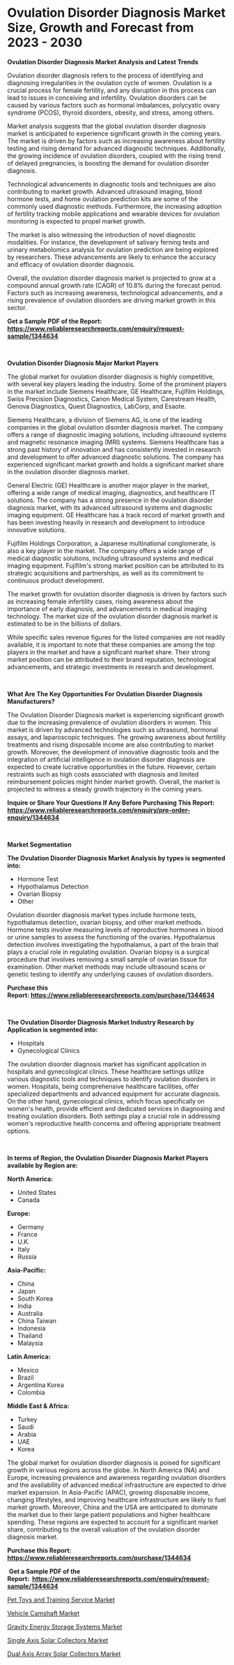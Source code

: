 <p><h1>Ovulation Disorder Diagnosis Market Size, Growth and Forecast from 2023 - 2030</h1></p><p><strong>Ovulation Disorder Diagnosis Market Analysis and Latest Trends</strong></p>
<p><p>Ovulation disorder diagnosis refers to the process of identifying and diagnosing irregularities in the ovulation cycle of women. Ovulation is a crucial process for female fertility, and any disruption in this process can lead to issues in conceiving and infertility. Ovulation disorders can be caused by various factors such as hormonal imbalances, polycystic ovary syndrome (PCOS), thyroid disorders, obesity, and stress, among others.</p><p>Market analysis suggests that the global ovulation disorder diagnosis market is anticipated to experience significant growth in the coming years. The market is driven by factors such as increasing awareness about fertility testing and rising demand for advanced diagnostic techniques. Additionally, the growing incidence of ovulation disorders, coupled with the rising trend of delayed pregnancies, is boosting the demand for ovulation disorder diagnosis.</p><p>Technological advancements in diagnostic tools and techniques are also contributing to market growth. Advanced ultrasound imaging, blood hormone tests, and home ovulation prediction kits are some of the commonly used diagnostic methods. Furthermore, the increasing adoption of fertility tracking mobile applications and wearable devices for ovulation monitoring is expected to propel market growth.</p><p>The market is also witnessing the introduction of novel diagnostic modalities. For instance, the development of salivary ferning tests and urinary metabolomics analysis for ovulation prediction are being explored by researchers. These advancements are likely to enhance the accuracy and efficacy of ovulation disorder diagnosis.</p><p>Overall, the ovulation disorder diagnosis market is projected to grow at a compound annual growth rate (CAGR) of 10.8% during the forecast period. Factors such as increasing awareness, technological advancements, and a rising prevalence of ovulation disorders are driving market growth in this sector.</p></p>
<p><strong>Get a Sample PDF of the Report:&nbsp; <a href="https://www.reliableresearchreports.com/enquiry/request-sample/1344634">https://www.reliableresearchreports.com/enquiry/request-sample/1344634</a></strong></p>
<p>&nbsp;</p>
<p><strong>Ovulation Disorder Diagnosis Major Market Players</strong></p>
<p><p>The global market for ovulation disorder diagnosis is highly competitive, with several key players leading the industry. Some of the prominent players in the market include Siemens Healthcare, GE Healthcare, Fujifilm Holdings, Swiss Precision Diagnostics, Canon Medical System, Carestream Health, Genova Diagnostics, Quest Diagnostics, LabCorp, and Esaote. </p><p>Siemens Healthcare, a division of Siemens AG, is one of the leading companies in the global ovulation disorder diagnosis market. The company offers a range of diagnostic imaging solutions, including ultrasound systems and magnetic resonance imaging (MRI) systems. Siemens Healthcare has a strong past history of innovation and has consistently invested in research and development to offer advanced diagnostic solutions. The company has experienced significant market growth and holds a significant market share in the ovulation disorder diagnosis market.</p><p>General Electric (GE) Healthcare is another major player in the market, offering a wide range of medical imaging, diagnostics, and healthcare IT solutions. The company has a strong presence in the ovulation disorder diagnosis market, with its advanced ultrasound systems and diagnostic imaging equipment. GE Healthcare has a track record of market growth and has been investing heavily in research and development to introduce innovative solutions.</p><p>Fujifilm Holdings Corporation, a Japanese multinational conglomerate, is also a key player in the market. The company offers a wide range of medical diagnostic solutions, including ultrasound systems and medical imaging equipment. Fujifilm's strong market position can be attributed to its strategic acquisitions and partnerships, as well as its commitment to continuous product development.</p><p>The market growth for ovulation disorder diagnosis is driven by factors such as increasing female infertility cases, rising awareness about the importance of early diagnosis, and advancements in medical imaging technology. The market size of the ovulation disorder diagnosis market is estimated to be in the billions of dollars.</p><p>While specific sales revenue figures for the listed companies are not readily available, it is important to note that these companies are among the top players in the market and have a significant market share. Their strong market position can be attributed to their brand reputation, technological advancements, and strategic investments in research and development.</p></p>
<p>&nbsp;</p>
<p><strong>What Are The Key Opportunities For Ovulation Disorder Diagnosis Manufacturers?</strong></p>
<p><p>The Ovulation Disorder Diagnosis market is experiencing significant growth due to the increasing prevalence of ovulation disorders in women. This market is driven by advanced technologies such as ultrasound, hormonal assays, and laparoscopic techniques. The growing awareness about fertility treatments and rising disposable income are also contributing to market growth. Moreover, the development of innovative diagnostic tools and the integration of artificial intelligence in ovulation disorder diagnosis are expected to create lucrative opportunities in the future. However, certain restraints such as high costs associated with diagnosis and limited reimbursement policies might hinder market growth. Overall, the market is projected to witness a steady growth trajectory in the coming years.</p></p>
<p><strong>Inquire or Share Your Questions If Any Before Purchasing This Report: <a href="https://www.reliableresearchreports.com/enquiry/pre-order-enquiry/1344634">https://www.reliableresearchreports.com/enquiry/pre-order-enquiry/1344634</a></strong></p>
<p>&nbsp;</p>
<p><strong>Market Segmentation</strong></p>
<p><strong>The Ovulation Disorder Diagnosis Market Analysis by types is segmented into:</strong></p>
<p><ul><li>Hormone Test</li><li>Hypothalamus Detection</li><li>Ovarian Biopsy</li><li>Other</li></ul></p>
<p><p>Ovulation disorder diagnosis market types include hormone tests, hypothalamus detection, ovarian biopsy, and other market methods. Hormone tests involve measuring levels of reproductive hormones in blood or urine samples to assess the functioning of the ovaries. Hypothalamus detection involves investigating the hypothalamus, a part of the brain that plays a crucial role in regulating ovulation. Ovarian biopsy is a surgical procedure that involves removing a small sample of ovarian tissue for examination. Other market methods may include ultrasound scans or genetic testing to identify any underlying causes of ovulation disorders.</p></p>
<p><strong>Purchase this Report:&nbsp;<a href="https://www.reliableresearchreports.com/purchase/1344634">https://www.reliableresearchreports.com/purchase/1344634</a></strong></p>
<p>&nbsp;</p>
<p><strong>The Ovulation Disorder Diagnosis Market Industry Research by Application is segmented into:</strong></p>
<p><ul><li>Hospitals</li><li>Gynecological Clinics</li></ul></p>
<p><p>The ovulation disorder diagnosis market has significant application in hospitals and gynecological clinics. These healthcare settings utilize various diagnostic tools and techniques to identify ovulation disorders in women. Hospitals, being comprehensive healthcare facilities, offer specialized departments and advanced equipment for accurate diagnosis. On the other hand, gynecological clinics, which focus specifically on women's health, provide efficient and dedicated services in diagnosing and treating ovulation disorders. Both settings play a crucial role in addressing women's reproductive health concerns and offering appropriate treatment options.</p></p>
<p>&nbsp;</p>
<p><strong>In terms of Region, the Ovulation Disorder Diagnosis Market Players available by Region are:</strong></p>
<p>
    <p> <strong> North America: </strong>
        <ul>
            <li>United States</li>
            <li>Canada</li>
        </ul>
        </p> 
    <p> <strong> Europe: </strong>
        <ul>
            <li>Germany</li>
            <li>France</li>
            <li>U.K.</li>
            <li>Italy</li>
            <li>Russia</li>
        </ul>
        </p> 
    <p> <strong> Asia-Pacific: </strong>
        <ul>
            <li>China</li>
            <li>Japan</li>
            <li>South Korea</li>
            <li>India</li>
            <li>Australia</li>
            <li>China Taiwan</li>
            <li>Indonesia</li>
            <li>Thailand</li>
            <li>Malaysia</li>
        </ul>
        </p> 
    <p> <strong> Latin America: </strong>
        <ul>
            <li>Mexico</li>
            <li>Brazil</li>
            <li>Argentina Korea</li>
            <li>Colombia</li>
        </ul>
        </p> 
    <p> <strong> Middle East & Africa: </strong>
        <ul>
            <li>Turkey</li>
            <li>Saudi</li>
            <li>Arabia</li>
            <li>UAE</li>
            <li>Korea</li>
        </ul>
    </p>
    </p>
<p><p>The global market for ovulation disorder diagnosis is poised for significant growth in various regions across the globe. In North America (NA) and Europe, increasing prevalence and awareness regarding ovulation disorders and the availability of advanced medical infrastructure are expected to drive market expansion. In Asia-Pacific (APAC), growing disposable income, changing lifestyles, and improving healthcare infrastructure are likely to fuel market growth. Moreover, China and the USA are anticipated to dominate the market due to their large patient populations and higher healthcare spending. These regions are expected to account for a significant market share, contributing to the overall valuation of the ovulation disorder diagnosis market.</p></p>
<p><strong>Purchase this Report: <a href="https://www.reliableresearchreports.com/purchase/1344634">https://www.reliableresearchreports.com/purchase/1344634</a></strong></p>
<p>&nbsp;<strong>Get a Sample PDF of the Report:&nbsp;&nbsp;<a href="https://www.reliableresearchreports.com/enquiry/request-sample/1344634">https://www.reliableresearchreports.com/enquiry/request-sample/1344634</a></strong></p>
<p><strong></strong></p>
<p><p><a href="https://github.com/maliyahmorrow6654/Market-Research-Report-List-1/blob/main/pet-toys-and-training-service-market.md">Pet Toys and Training Service Market</a></p><p><a href="https://medium.com/@walterkutch/vehicle-camshaft-market-size-growth-forecast-2023-2030-273cce9b1137">Vehicle Camshaft Market</a></p><p><a href="https://medium.com/@entelaloshi55/gravity-energy-storage-systems-market-size-growth-forecast-2023-2030-bf825b42175f">Gravity Energy Storage Systems Market</a></p><p><a href="https://www.linkedin.com/pulse/single-axis-solar-collectors-market-challenges-opportunities-zvite/">Single Axis Solar Collectors Market</a></p><p><a href="https://www.linkedin.com/pulse/decoding-dual-axis-array-solar-collectors-market-deep-uxale/">Dual Axis Array Solar Collectors Market</a></p></p>